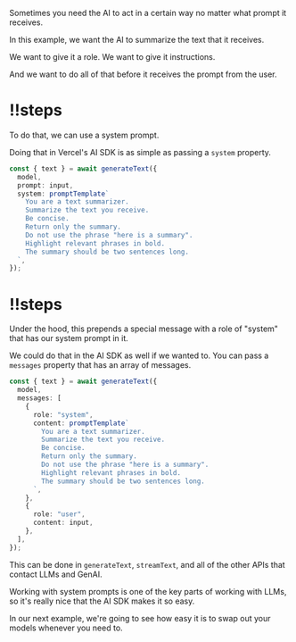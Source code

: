 Sometimes you need the AI to act in a certain way no matter what prompt it receives.

In this example, we want the AI to summarize the text that it receives.

We want to give it a role. We want to give it instructions.

And we want to do all of that before it receives the prompt from the user.

<Scrollycoding>

# !!steps

To do that, we can use a system prompt.

Doing that in Vercel's AI SDK is as simple as passing a `system` property.

```ts ! example.ts
const { text } = await generateText({
  model,
  prompt: input,
  system: promptTemplate`
    You are a text summarizer.
    Summarize the text you receive.
    Be concise.
    Return only the summary.
    Do not use the phrase "here is a summary".
    Highlight relevant phrases in bold.
    The summary should be two sentences long.
  `,
});
```

# !!steps

Under the hood, this prepends a special message with a role of "system" that has our system prompt in it.

We could do that in the AI SDK as well if we wanted to. You can pass a `messages` property that has an array of messages.

```ts ! example.ts
const { text } = await generateText({
  model,
  messages: [
    {
      role: "system",
      content: promptTemplate`
        You are a text summarizer.
        Summarize the text you receive.
        Be concise.
        Return only the summary.
        Do not use the phrase "here is a summary".
        Highlight relevant phrases in bold.
        The summary should be two sentences long.
      `,
    },
    {
      role: "user",
      content: input,
    },
  ],
});
```

This can be done in `generateText`, `streamText`, and all of the other APIs that contact LLMs and GenAI.

</Scrollycoding>

Working with system prompts is one of the key parts of working with LLMs, so it's really nice that the AI SDK makes it so easy.

In our next example, we're going to see how easy it is to swap out your models whenever you need to.
